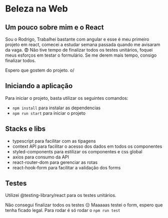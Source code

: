 
# Beleza na Web

## Um pouco sobre mim e o React
Sou o Rodrigo,
Trabalhei bastante com angular e esse é meu primeiro projeto em react, comecei a estudar semana passada quando me avisaram da vaga. 😨
Não tive tempo de finalizar todos os testes unitários, foquei meus esforços em testar o formulário. Se me derem mais tempo, consigo finalizar todos.

Espero que gostem do projeto. o/

## Iniciando a aplicação

Para iniciar o projeto, basta utilizar os seguintes comandos:

 -  `npm install` para instalar as dependencias
-  `npm run start` para iniciar o projeto

  
## Stacks e libs
- typescript para facilitar com as tipagens
- context API para facilitar o acesso dos dados em todos os componentes
- styled-components para estilizar os componentes e css global
- axios para consumo da API
- react-router-dom para gerenciar as rotas
- react-hook-form para facilitar a validação dos forms

## Testes
Utilizei @testing-library/react para os testes unitários.

Não consegui finalizar todos os testes  😔
Maaaaas testei o form, espero que tenha ficado legal.
Para rodar é só rodar o  `npm run test`